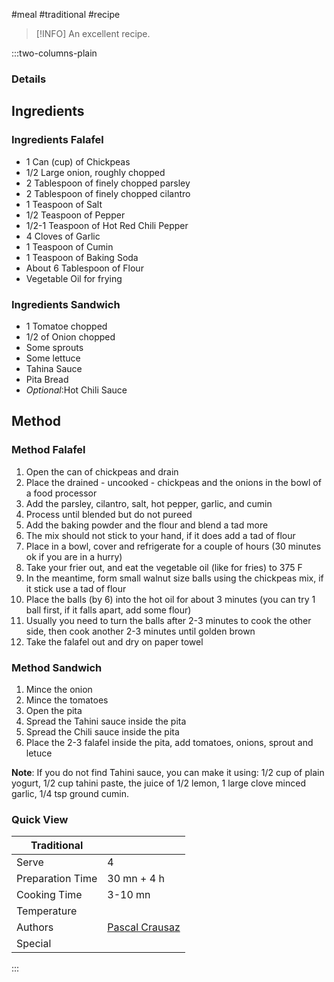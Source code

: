 #meal #traditional #recipe

> [!INFO]
> An excellent recipe.

:::two-columns-plain

### Details
## Ingredients

### Ingredients Falafel

- 1 Can (cup) of Chickpeas
- 1/2 Large onion, roughly chopped
- 2 Tablespoon of finely chopped parsley
- 2 Tablespoon of finely chopped cilantro
- 1 Teaspoon of Salt
- 1/2 Teaspoon of Pepper
- 1/2-1 Teaspoon of Hot Red Chili Pepper
- 4 Cloves of Garlic
- 1 Teaspoon of Cumin
- 1 Teaspoon of Baking Soda
- About 6 Tablespoon of Flour
- Vegetable Oil for frying

### Ingredients Sandwich

- 1 Tomatoe chopped
- 1/2 of Onion chopped
- Some sprouts
- Some lettuce
- Tahina Sauce
- Pita Bread
- *Optional*:Hot Chili Sauce


## Method

### Method Falafel

1. Open the can of chickpeas and drain
2. Place the drained - uncooked - chickpeas and the onions in the bowl of a food processor
3. Add the parsley, cilantro, salt, hot pepper, garlic, and cumin
4. Process until blended but do not pureed
5. Add the baking powder and the flour and blend a tad more
6. The mix should not stick to your hand, if it does add a tad of flour
7. Place in a bowl, cover and refrigerate for a couple of hours (30 minutes ok if you are in a hurry)
8. Take your frier out, and eat the vegetable oil (like for fries) to 375 F
9. In the meantime, form small walnut size balls using the chickpeas mix, if it stick use a tad of flour
10. Place the balls (by 6) into the hot oil for about 3 minutes (you can try 1 ball first, if it falls apart, add some flour)
11. Usually you need to turn the balls after 2-3 minutes to cook the other side, then cook another 2-3 minutes until golden brown
12. Take the falafel out and dry on paper towel

### Method Sandwich

1. Mince the onion
2. Mince the tomatoes
3. Open the pita
4. Spread the Tahini sauce inside the pita
5. Spread the Chili sauce inside the pita
6. Place the 2-3 falafel inside the pita, add tomatoes, onions, sprout and letuce

**Note**: If you do not find Tahini sauce, you can make it using: 1/2 cup of plain yogurt, 1/2 cup tahini paste, the juice of 1/2 lemon, 1 large clove minced garlic, 1/4 tsp ground cumin.



### Quick View
| Traditional      |                                                |
| ---------------- | ---------------------------------------------- |
| Serve            | 4                                              |
| Preparation Time | 30 mn + 4 h                                    |
| Cooking Time     | 3-10 mn                                        |
| Temperature      |                                                |
| Authors          | [Pascal Crausaz](mailto:pascal@askpascal.com)  |
| Special          |                                                |

:::

